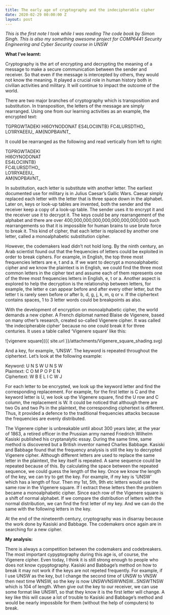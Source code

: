```yaml
---
title: The early age of cryptography and the indecipherable cipher
date: 2020-02-29 00:00:00 Z
layout: post
---
```


*This is the first note I took while I was reading The code book by Simon Singh. This is also my something awesome project for COMP6441 Security Engineering and Cyber Security course in UNSW*

**What I’ve learnt:**

Cryptography is the art of encrypting and decrypting the meaning of a message to make a secure communication between the sender and receiver. So that even if the message is intercepted by others, they would not know the meaning. It played a crucial role in human history both in civilian activities and military. It will continue to impact the outcome of the world.

There are two major branches of cryptography which is transposition and substitution. In transposition, the letters of the message are simply rearranged. Using one from our learning activities as an example, the encrypted text:

TGPRGWTADEKI HI6OYNODONAT ES4LOCIINTB} FC4LURSDTHO_ LO1IRYAEEIU_ AM{NOPBAVNT_

It could be rearranged as the following and read vertically from left to right:

TGPRGWTADEKI\
HI6OYNODONAT\
ES4LOCIINTB}\
FC4LURSDTHO_\
LO1IRYAEEIU_\
AM{NOPBAVNT_

In substitution, each letter is substitute with another letter. The earliest documented use for military is in Julius Caesar’s Gallic Wars. Caesar simply replaced each letter with the letter that is three space down in the alphabet. Later on, keys or look-up tables are invented, both the sender and the receiver keep a copy of a look-up table. The sender uses it to encrypt it and the receiver use it to decrypt it. The keys could be any rearrangement of the alphabet and there are over 400,000,000,000,000,000,000,000,000 such rearrangements so that it is impossible for human brains to use brute force to break it. This kind of cipher, that each letter is replaced by another one letter, called a monoalphabetic substitution cipher.

However, the codemakers lead didn’t not hold long. By the ninth century, an Arab scientist found out that the frequencies of letters could be exploited in order to break ciphers. For example, in English, the top three most frequencies letters are e, t and a. If we want to decrypt a monoalphabetic cipher and we know the plaintext is in English, we could find the three most common letters in the cipher text and assume each of them represents one of the three most frequencies letters in English, e, t or a. Another aspect is explored to help the decryption is the relationship between letters, for example, the letter e can appear before and after every other letter, but the letter t is rarely seen before or after b, d, g, j, k, m, q or v. If the ciphertext contains spaces, 1 to 3 letter words could be breakpoints as also.

With the development of encryption on monoalphabetic cipher, the world demands a new cipher. A French diplomat named Blaise de Vigenere, based on many other’s research, created so-called Vigenere cipher. It was called ‘the indecipherable cipher’ because no one could break it for three centuries. It uses a table called ‘Vigenere square’ like this:

![vigenere square]({{ site.url }}/attachments/Vigenere_square_shading.svg)

And a key, for example, ‘UNSW’. The keyword is repeated throughout the ciphertext. Let’s look at the following example:

Keyword:    U  N  S  W  U  N  S  W\
Plaintext:  C  O  M  P  O  P  E  N\
Ciphertext: W  B  E   L   I  C  W  J 

For each letter to be encrypted, we look up the keyword letter and find the corresponding replacement. For example, for the first letter is C and the keyword letter is U, we look up the Vigenere square, find the U row and C column, the replacement is W. It could be noticed that although there are two Os and two Ps in the plaintext, the corresponding ciphertext is different. Thus, it provided a defence to the traditional frequencies attacks because the frequencies are evenly distributed.

The Vigenere cipher is unbreakable until about 300 years later, at the year of 1863, a retired officer in the Prussian army named Friedrich Wilhelm Kasiski published his cryptanalytic essay. During the same time, same method is discovered but a British inventor named Charles Babbage. Kasiski and Babbage found that the frequency analysis is still the key to decrypted Vigenere cipher. Although different letters are used to replace the same letter in the plaintext, the key itself is repeated. A same sequence could be repeated because of this. By calculating the space between the repeated sequence, we could guess the length of the key. Once we know the length of the key, we can try to get the key. For example, if my key is ‘UNSW’ which has a length of four. Then my 1st, 5th, 9th etc letters would use the same row in the Vigenere square. If I extract these letters then the problem became a monoalphabetic cipher. Since each row of the Vigenere square is a shift of normal alphabet. If we compare the distribution of letters with the normal distribution, we can find the first letter of my key. And we can do the same with the following letters in the key.  

At the end of the nineteenth century, cryptography was in disarray because the work done by Kasiski and Babbage. The codemakers once again are in searching for a new cipher.

**My analysis:**

There is always a competition between the codemakers and codebreakers. The most important cypyptography during this age is, of course, the Vigenere cipher. Even today, I think it is still strong enough to people who does not know cypyptography. Kasiski and Babbage’s method on how to break it may not work if the keys are not repeted frequently. For example, if I use UNSW as the key, but I change the second time of UNSW to VNSW then next time WNSW, so the key is now UNSWVNSWWNSW…SNSWTNSW which is 104 of length. When give out the key to our receiver, we can use some format like UNSW1, so that they know it is the first letter will change. A key like this will cause a lot of trouble to Kasiski and Babbage’s method and would be nearly impossbile for them (without the help of computers) to break.  
